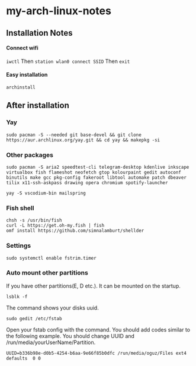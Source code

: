 # my-arch-linux-notes

## Installation Notes
#### Connect wifi
```iwctl```
Then
```station wlan0 connect SSID```
Then 
```exit```
#### Easy installation
```archinstall```

## After installation
### Yay
```sudo pacman -S --needed git base-devel && git clone https://aur.archlinux.org/yay.git && cd yay && makepkg -si```

### Other packages

```sudo pacman -S aria2 speedtest-cli telegram-desktop kdenlive inkscape virtualbox fish flameshot neofetch gtop kolourpaint gedit autoconf binutils make gcc pkg-config fakeroot libtool automake patch dbeaver tilix x11-ssh-askpass drawing opera chromium spotify-launcher```

```yay -S vscodium-bin mailspring```

### Fish shell
```
chsh -s /usr/bin/fish
curl -L https://get.oh-my.fish | fish
omf install https://github.com/simnalamburt/shellder
```

### Settings

```sudo systemctl enable fstrim.timer```

### Auto mount other partitions
If you have other partitions(E, D etc.). It can be mounted on the startup.

```
lsblk -f
```
The command shows your disks uuid.
```
sudo gedit /etc/fstab 
```
Open your fstab config with the command. You should add codes similar to the following example. You should change UUID and /run/media/yourUserName/Partition.
```
UUID=b336b98e-d0b5-4254-b6aa-9e66f85b0dfc /run/media/oguz/Files ext4 defaults  0 0
```

